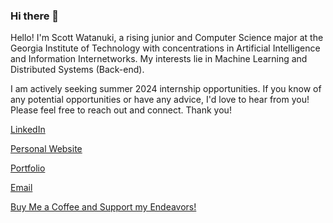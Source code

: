 ### Hi there 👋

Hello! I'm Scott Watanuki, a rising junior and Computer Science major at the Georgia Institute of Technology with concentrations in Artificial Intelligence and Information Internetworks.
My interests lie in Machine Learning and Distributed Systems (Back-end).

I am actively seeking summer 2024 internship opportunities.
If you know of any potential opportunities or have any advice, I'd love to hear from you! Please feel free to reach out and connect. Thank you!

[LinkedIn](https://www.linkedin.com/in/scottwatanuki/)

[Personal Website](https://scottwatanuki.github.io/personalwebsite/)

[Portfolio](https://github.com/scottwatanuki)

[Email](scottwatanuki@gatech.edu)

[Buy Me a Coffee and Support my Endeavors!](https://www.buymeacoffee.com/scottwatanuki)